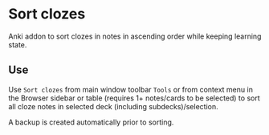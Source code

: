 # Sort clozes

Anki addon to sort clozes in notes in ascending order while keeping learning state.

## Use

Use `Sort clozes` from main window toolbar `Tools` or from context menu in the Browser sidebar or table (requires 1+ notes/cards to be selected) to sort all cloze notes in selected deck (including subdecks)/selection.

A backup is created automatically prior to sorting.

